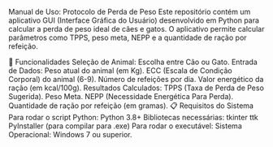 Manual de Uso: Protocolo de Perda de Peso
Este repositório contém um aplicativo GUI (Interface Gráfica do Usuário) desenvolvido em Python para calcular a perda de peso ideal de cães e gatos. O aplicativo permite calcular parâmetros como TPPS, peso meta, NEPP e a quantidade de ração por refeição.

📝 Funcionalidades
Seleção de Animal: Escolha entre Cão ou Gato.
Entrada de Dados:
Peso atual do animal (em Kg).
ECC (Escala de Condição Corporal) do animal (6-9).
Número de refeições por dia.
Valor energético da ração (em kcal/100g).
Resultados Calculados:
TPPS (Taxa de Perda de Peso Sugerida).
Peso Meta.
NEPP (Necessidade Energética Para Perda).
Quantidade de ração por refeição (em gramas).
📋 Requisitos do Sistema
Para rodar o script Python:
Python 3.8+
Bibliotecas necessárias:
tkinter
ttk
PyInstaller (para compilar para .exe)
Para rodar o executável:
Sistema Operacional: Windows 7 ou superior.
